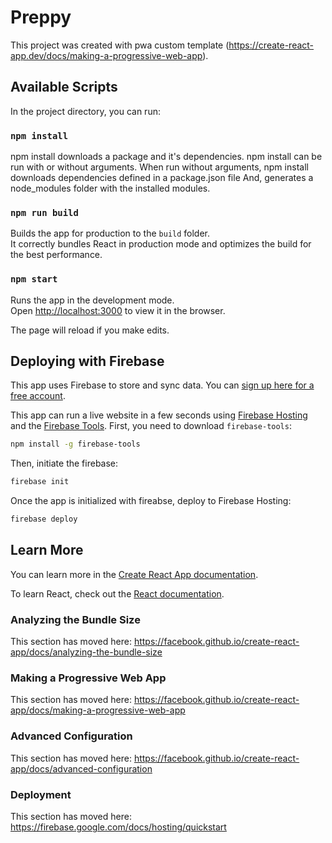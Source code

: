 # Preppy

This project was created with pwa custom template (https://create-react-app.dev/docs/making-a-progressive-web-app).

## Available Scripts

In the project directory, you can run:

### `npm install`
npm install downloads a package and it's dependencies. npm install can be run with or without arguments. 
When run without arguments, npm install downloads dependencies defined in a package.json file
And, generates a node_modules folder with the installed modules.

### `npm run build`

Builds the app for production to the `build` folder.<br />
It correctly bundles React in production mode and optimizes the build for the best performance.

### `npm start`

Runs the app in the development mode.<br />
Open [http://localhost:3000](http://localhost:3000) to view it in the browser.

The page will reload if you make edits.<br />


## Deploying with Firebase
This app uses Firebase to store and sync data. You can [sign up here for a free
account](https://www.firebase.com/signup/?utm_source=examples).

This app can run a live website in a few seconds using
[Firebase Hosting](https://www.firebase.com/hosting.html) and the [Firebase
Tools](https://github.com/firebase/firebase-tools). First, you need to download `firebase-tools`:

```bash
npm install -g firebase-tools
```

Then, initiate the firebase:

```bash
firebase init
```

Once the app is initialized with fireabse, deploy to Firebase Hosting:

```bash
firebase deploy
```

## Learn More

You can learn more in the [Create React App documentation](https://facebook.github.io/create-react-app/docs/getting-started).

To learn React, check out the [React documentation](https://reactjs.org/).

### Analyzing the Bundle Size

This section has moved here: https://facebook.github.io/create-react-app/docs/analyzing-the-bundle-size

### Making a Progressive Web App

This section has moved here: https://facebook.github.io/create-react-app/docs/making-a-progressive-web-app

### Advanced Configuration

This section has moved here: https://facebook.github.io/create-react-app/docs/advanced-configuration

### Deployment

This section has moved here: https://firebase.google.com/docs/hosting/quickstart
